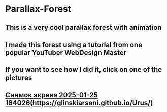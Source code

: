 # Parallax-Forest
## This is a very cool parallax forest with animation
## I made this forest using a tutorial from one popular YouTuber WebDesign Master
## If you want to see how I did it, click on one of the pictures
## [Снимок экрана 2025-01-25 164026](https://github.com/user-attachments/assets/5f1e8f12-d3b8-488f-a3a7-c10ff24931b0)(https://glinskiarseni.github.io/Urus/)
